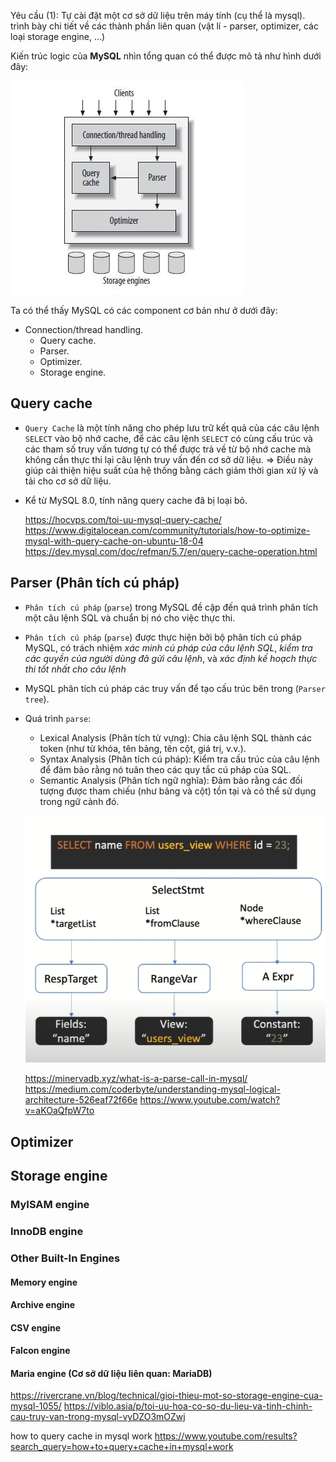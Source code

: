 Yêu cầu (1): Tự cài đặt một cơ sở dữ liệu trên máy tính (cụ thể là mysql). trình bày chi tiết về các thành phần liên quan (vật lí - parser, optimizer, các loại storage engine, ...)

Kiến trúc logic của **MySQL** nhìn tổng quan có thể được mô tả như hình dưới đây:

![alt text](image.png)

Ta có thể thấy MySQL có các component cơ bản như ở dưới đây:

- Connection/thread handling.
  - Query cache.
  - Parser.
  - Optimizer.
  - Storage engine.

## Query cache

- `Query Cache` là một tính năng cho phép lưu trữ kết quả của các câu lệnh `SELECT` vào bộ nhớ cache, để các câu lệnh `SELECT` có cùng cấu trúc và các tham số truy vấn tương tự có thể được trả về từ bộ nhớ cache mà không cần thực thi lại câu lệnh truy vấn đến cơ sở dữ liệu.
  => Điều này giúp cải thiện hiệu suất của hệ thống bằng cách giảm thời gian xử lý và tải cho cơ sở dữ liệu.

- Kể từ MySQL 8.0, tính năng query cache đã bị loại bỏ.

  https://hocvps.com/toi-uu-mysql-query-cache/
  https://www.digitalocean.com/community/tutorials/how-to-optimize-mysql-with-query-cache-on-ubuntu-18-04
  https://dev.mysql.com/doc/refman/5.7/en/query-cache-operation.html

## Parser (Phân tích cú pháp)

- `Phân tích cú pháp` (`parse`) trong MySQL đề cập đến quá trình phân tích một câu lệnh SQL và chuẩn bị nó cho việc thực thi.

- `Phân tích cú pháp` (`parse`) được thực hiện bởi bộ phân tích cú pháp MySQL, có trách nhiệm _xác minh cú pháp của câu lệnh SQL_, _kiểm tra các quyền của người dùng đã gửi câu lệnh_, và _xác định kế hoạch thực thi tốt nhất cho câu lệnh_

- MySQL phân tích cú pháp các truy vấn để tạo cấu trúc bên trong (`Parser tree`).

- Quá trình `parse`:

  - Lexical Analysis (Phân tích từ vựng): Chia câu lệnh SQL thành các token (như từ khóa, tên bảng, tên cột, giá trị, v.v.).
  - Syntax Analysis (Phân tích cú pháp): Kiểm tra cấu trúc của câu lệnh để đảm bảo rằng nó tuân theo các quy tắc cú pháp của SQL.
  - Semantic Analysis (Phân tích ngữ nghĩa): Đảm bảo rằng các đối tượng được tham chiếu (như bảng và cột) tồn tại và có thể sử dụng trong ngữ cảnh đó.

  ![alt text](image-1.png)

  https://minervadb.xyz/what-is-a-parse-call-in-mysql/
  https://medium.com/coderbyte/understanding-mysql-logical-architecture-526eaf72f66e
  https://www.youtube.com/watch?v=aKOaQfpW7to

## Optimizer

## Storage engine

### MyISAM engine

### InnoDB engine

### Other Built-In Engines

#### Memory engine

#### Archive engine

#### CSV engine

#### Falcon engine

#### Maria engine (Cơ sở dữ liệu liên quan: MariaDB)

https://rivercrane.vn/blog/technical/gioi-thieu-mot-so-storage-engine-cua-mysql-1055/
https://viblo.asia/p/toi-uu-hoa-co-so-du-lieu-va-tinh-chinh-cau-truy-van-trong-mysql-vyDZO3mOZwj

how to query cache in mysql work
https://www.youtube.com/results?search_query=how+to+query+cache+in+mysql+work

